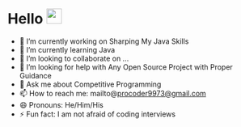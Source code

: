 # Hello <img src = "https://user-images.githubusercontent.com/38443304/121335760-831d0200-c938-11eb-920b-2a270adea5ee.gif" width="30" height="30">

- 🔭 I’m currently working on Sharping My Java Skills
- 🌱 I’m currently learning Java
- 👯 I’m looking to collaborate on ...
- 🤔 I’m looking for help with Any Open Source Project with Proper Guidance
- 💬 Ask me about Competitive Programming
- 📫 How to reach me: mailto@procoder9973@gmail.com
- 😄 Pronouns: He/Him/His
- ⚡ Fun fact: I am not afraid of coding interviews
<!--
**r-tron18/r-tron18** is a ✨ _special_ ✨ repository because its `README.md` (this file) appears on your GitHub profile.

Here are some ideas to get you started:

- 🔭 I’m currently working on ...
- 🌱 I’m currently learning ...
- 👯 I’m looking to collaborate on ...
- 🤔 I’m looking for help with ...
- 💬 Ask me about ...
- 📫 How to reach me: ...
- 😄 Pronouns: ...
- ⚡ Fun fact: ...
-->
